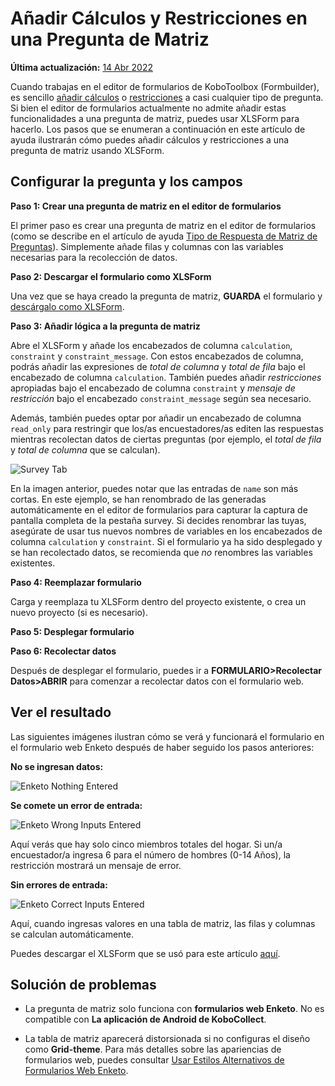 # Añadir Cálculos y Restricciones en una Pregunta de Matriz

**Última actualización:**
<a href="https://github.com/kobotoolbox/docs/blob/aaabdac8ec257d3157ec2ab2ceae65130e8c12d4/source/calculations_constraints_matrix.md" class="reference">14
Abr 2022</a>

Cuando trabajas en el editor de formularios de KoboToolbox (Formbuilder), es sencillo
[añadir cálculos](calculate_questions.md) o
[restricciones](validation_criteria.md) a casi cualquier tipo de pregunta. Si bien el
editor de formularios actualmente no admite añadir estas funcionalidades a una pregunta
de matriz, puedes usar XLSForm para hacerlo. Los pasos que se enumeran a continuación en este artículo de ayuda
ilustrarán cómo puedes añadir cálculos y restricciones a una pregunta de matriz
usando XLSForm.

## Configurar la pregunta y los campos

**Paso 1: Crear una pregunta de matriz en el editor de formularios**

El primer paso es crear una pregunta de matriz en el editor de formularios (como se describe en
el artículo de ayuda [Tipo de Respuesta de Matriz de Preguntas](matrix_response.md)). Simplemente
añade filas y columnas con las variables necesarias para la recolección de datos.

**Paso 2: Descargar el formulario como XLSForm**

Una vez que se haya creado la pregunta de matriz, **GUARDA** el formulario y
[descárgalo como XLSForm](getting_started_xlsform.md#downloading-an-xlsform-from-kobotoolbox).

**Paso 3: Añadir lógica a la pregunta de matriz**

Abre el XLSForm y añade los encabezados de columna `calculation`, `constraint` y `constraint_message`. Con estos encabezados de columna, podrás añadir las expresiones de _total de columna_ y _total de fila_ bajo el encabezado de columna `calculation`. También
puedes añadir _restricciones_ apropiadas bajo el encabezado de columna `constraint` y
_mensaje de restricción_ bajo el encabezado `constraint_message` según sea necesario.

Además, también puedes optar por añadir un encabezado de columna `read_only` para restringir
que los/as encuestadores/as editen las respuestas mientras recolectan datos de ciertas
preguntas (por ejemplo, el _total de fila_ y _total de columna_ que se
calculan).

![Survey Tab](images/calculations_constraints_matrix/survey_tab.png)

<p class="note">
  En la imagen anterior, puedes notar que las entradas de <code>name</code> son
  más cortas. En este ejemplo, se han renombrado de las generadas automáticamente
  en el editor de formularios para capturar la captura de pantalla completa de la pestaña survey. Si
  decides renombrar las tuyas, asegúrate de usar tus nuevos nombres de variables en los
  encabezados de columna <code>calculation</code> y <code>constraint</code>. Si el
  formulario ya ha sido desplegado y se han recolectado datos, se recomienda
  que <em>no</em> renombres las variables existentes.
</p>

**Paso 4: Reemplazar formulario**

Carga y reemplaza tu XLSForm dentro del proyecto existente, o crea un nuevo
proyecto (si es necesario).

**Paso 5: Desplegar formulario**

**Paso 6: Recolectar datos**

Después de desplegar el formulario, puedes ir a **FORMULARIO>Recolectar Datos>ABRIR** para comenzar
a recolectar datos con el formulario web.

## Ver el resultado

Las siguientes imágenes ilustran cómo se verá y funcionará el formulario en el
formulario web Enketo después de haber seguido los pasos anteriores:

**No se ingresan datos:**

![Enketo Nothing Entered](images/calculations_constraints_matrix/enketo_nothing_entered.png)

**Se comete un error de entrada:**

![Enketo Wrong Inputs Entered](images/calculations_constraints_matrix/enketo_wrong_inputs_entered.png)

Aquí verás que hay solo cinco miembros totales del hogar. Si un/a
encuestador/a ingresa 6 para el número de hombres (0-14 Años), la restricción mostrará
un mensaje de error.

**Sin errores de entrada:**

![Enketo Correct Inputs Entered](images/calculations_constraints_matrix/enketo_correct_inputs_entered.png)

Aquí, cuando ingresas valores en una tabla de matriz, las filas y columnas se
calculan automáticamente.

<p class="note">
  Puedes descargar el XLSForm que se usó para este artículo
  <a
    download
    class="reference"
    href="./_static/files/calculations_constraints_matrix/calculations_constraints_matrix.xlsx"
    >aquí</a
  >.
</p>

## Solución de problemas

-   La pregunta de matriz solo funciona con **formularios web Enketo**. No es
    compatible con **La aplicación de Android de KoboCollect**.

-   La tabla de matriz aparecerá distorsionada si no configuras el diseño como
    **Grid-theme**. Para más detalles sobre las apariencias de formularios web, puedes consultar
    [Usar Estilos Alternativos de Formularios Web Enketo](alternative_enketo.md).